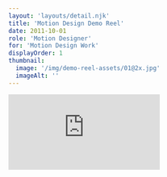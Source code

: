 ```yaml
---
layout: 'layouts/detail.njk'
title: 'Motion Design Demo Reel'
date: 2011-10-01
role: 'Motion Designer'
for: 'Motion Design Work'
displayOrder: 1
thumbnail:
  image: '/img/demo-reel-assets/01@2x.jpg'
  imageAlt: ''
---
```


<div class='video-wrapper'><iframe src='https://player.vimeo.com/video/18281423' frameborder='0' webkitAllowFullScreen mozallowfullscreen allowFullScreen></iframe></div>
